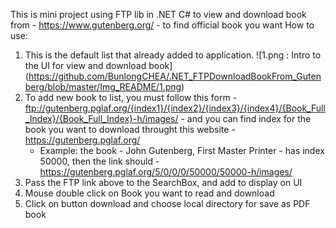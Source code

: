 This is mini project using FTP lib in .NET C# to view and download book from - https://www.gutenberg.org/ - to find official book you want
How to use:
1. This is the default list that already added to application. 
![1.png : Intro to the UI for view and download book] (https://github.com/BunlongCHEA/.NET_FTPDownloadBookFrom_Gutenberg/blob/master/Img_README/1.png)
2. To add new book to list, you must follow this form - ftp://gutenberg.pglaf.org/{index1}/{index2}/{index3}/{index4}/{Book_Full_Index}/{Book_Full_Index}-h/images/ - 
and you can find index for the book you want to download throught this website - https://gutenberg.pglaf.org/
	* Example: the book - John Gutenberg, First Master Printer - has index 50000, then the link should - https://gutenberg.pglaf.org/5/0/0/0/50000/50000-h/images/
3. Pass the FTP link above to the SearchBox, and add to display on UI
4. Mouse double click on Book you want to read and download
5. Click on button download and choose local directory for save as PDF book
